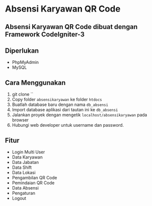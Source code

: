 # Absensi Karyawan QR Code

## Absensi Karyawan QR Code dibuat dengan Framework CodeIgniter-3

## Diperlukan
- PhpMyAdmin
- MySQL

## Cara Menggunakan

1. git clone ``
2. Copy folder `absensikaryawan` ke folder `htdocs`
3. Buatlah database baru dengan nama `db_absensi`
4. Import database aplikasi dari tautan ini ke `db_absensi`
5. Jalankan proyek dengan mengetik `localhost/absensikaryawan` pada browser
6. Hubungi web developer untuk username dan password.

## Fitur

- Login Multi User
- Data Karyawan
- Data Jabatan
- Data Shift
- Data Lokasi
- Pengambilan QR Code
- Pemindaian QR Code
- Data Absensi
- Pengaturan
- Logout